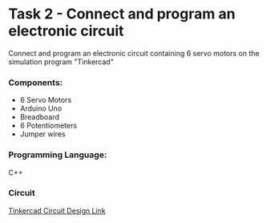 # Task 2 - Connect and program an electronic circuit

Connect and program an electronic circuit containing 6 servo motors on the simulation program "Tinkercad"

### Components:
- 6 Servo Motors
- Arduino Uno
- Breadboard
- 6 Potentiometers
- Jumper wires
### Programming Language:
C++
### Circuit
[Tinkercad Circuit Design Link](https://www.tinkercad.com/things/gvGrAR9GeyW-6-servo-motors-leg-joint-walking-motion-for-a-robot)
